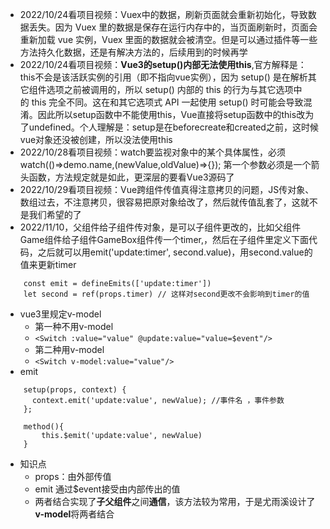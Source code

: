 - 2022/10/24看项目视频：Vuex中的数据，刷新页面就会重新初始化，导致数据丢失。因为 Vuex 里的数据是保存在运行内存中的，当页面刷新时，页面会重新加载 vue 实例，Vuex 里面的数据就会被清空。但是可以通过插件等一些方法持久化数据，还是有解决方法的，后续用到的时候再学 
- 2022/10/24看项目视频：**Vue3的setup()内部无法使用this**,官方解释是：this不会是该活跃实例的引用（即不指向vue实例），因为 setup() 是在解析其它组件选项之前被调用的，所以 setup() 内部的 this 的行为与其它选项中的 this 完全不同。这在和其它选项式 API 一起使用 setup() 时可能会导致混淆。因此所以setup函数中不能使用this，Vue直接将setup函数中的this改为了undefined。个人理解是：setup是在beforecreate和created之前，这时候vue对象还没被创建，所以没法使用this
- 2022/10/28看项目视频：watch要监视对象中的某个具体属性，必须watch(()=>demo.name,(newValue,oldValue)=>{}); 第一个参数必须是一个箭头函数，方法规定就是如此，更深层的要看Vue3源码了
- 2022/10/29看项目视频：Vue跨组件传值真得注意拷贝的问题，JS传对象、数组过去，不注意拷贝，很容易把原对象给改了，然后就传值乱套了，这就不是我们希望的了
- 2022/11/10，父组件给子组件传对象，是可以子组件更改的，比如父组件Game组件给子组件GameBox组件传一个timer,<GameBox v-model:timer="timer">，然后在子组件里定义下面代码，之后就可以用emit('update:timer', second.value)，用second.value的值来更新timer
``` 
	const emit = defineEmits(['update:timer'])
	let second = ref(props.timer) // 这样对second更改不会影响到timer的值
```
- vue3里规定v-model
	- 第一种不用v-model
	- `<Switch :value="value" @update:value="value=$event"/>`
	- 第二种用v-model
	- `<Switch v-model:value="value"/>`
- emit
```
	setup(props, context) {
      context.emit('update:value', newValue); //事件名 ，事件参数
    };

	method(){
	    this.$emit('update:value', newValue)
	}
```
- 知识点
	- props：由外部传值
	- emit 通过$event接受由内部传出的值
	- 两者结合实现了**子父组件**之间**通信**，该方法较为常用，于是尤雨溪设计了**v-model**将两者结合